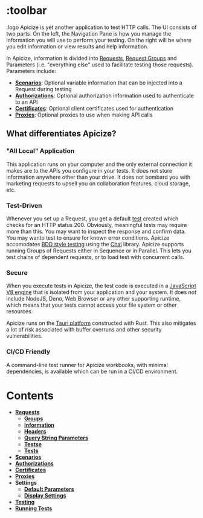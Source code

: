 # :toolbar 

:logo 
Apicize is yet another application to test HTTP calls.  The UI consists of two parts.  On the left, the Navigation Pane is how you manage the information
you will use to perform your testing.  On the right will be where you edit information or view results and help information.

In Apicize, information is divided into [Requests](help:requests), [Request Groups](help:groups) and Parameters 
(i.e. "everything else" used to facilitate testing those requests). Parameters include:

* [**Scenarios**](help:scenarios): Optional variable information that can be injected into a Request during testing
* [**Authorizations**](help:authorizations):  Optional authorization information used to authenticate to an API
* [**Certificates**](help:certificates):  Optional client certificates used for authentication
* [**Proxies**](help:proxies): Optional proxies to use when making API calls

## What differentiates Apicize?

### "All Local" Application

This application runs on your computer and the only external connection it makes are to the APIs you configure in your tests.  It does not store
information anywhere other than your drive.  It does not bombard you with marketing requests to upsell you on collaboration features,
cloud storage, etc.

### Test-Driven

Whenever you set up a Request, you get a default [test](help:requests/test) created which checks for an HTTP status 200.  Obviously,
meaningful tests may require more than this.  You may want to inspect the response and confirm data.  You may wanto test to ensure for known
error conditions.  Apicize accomodates [BDD style testing](https://en.wikipedia.org/wiki/Behavior-driven_development) using the 
[Chai](https://www.chaijs.com/) library.  Apicize supports running Groups of Requests either in Sequence or in Parallel.  This lets
you test chains of dependent requests, or to load test with concurrent calls.

### Secure

When you execute tests in Apicize, the test code is executed in a [JavaScript V8 engine](https://v8.dev/) that is isolated
from your application and your system.  It does *not* include NodeJS, Deno, Web Browser or any other supporting runtime, 
which means that your tests cannot access your file system or other resources.

Apicize runs on the [Tauri platform](https://tauri.app/) constructed with Rust.  This also mitigates a lot of risk associated with
buffer overruns and other security vulnerabilities.

### CI/CD Friendly

A command-line test runner for Apicize workbooks, with minimal dependencies, is available which can be run in a CI/CD environment.

# Contents

* [**Requests**](help:requests)
    * [**Groups**](help:groups)
    * [**Information**](help:requests/info)
    * [**Headers**](help:requests/headers)
    * [**Query String Parameters**](help:requests/query)
    * [**Testse**](help:requests/test)
    * [**Tests**](help:requests/parameters)
* [**Scenarios**](help:scenarios)
* [**Authorizations**](help:authorizations)
* [**Certificates**](help:certificates)
* [**Proxies**](help:proxies)
* **Settings**
    * [**Default Parameters**](help:settings/parameters)
    * [**Display Settings**](help:settings/display)
* [**Testing**](help:testing)
* [**Running Tests**](help:running-tests)